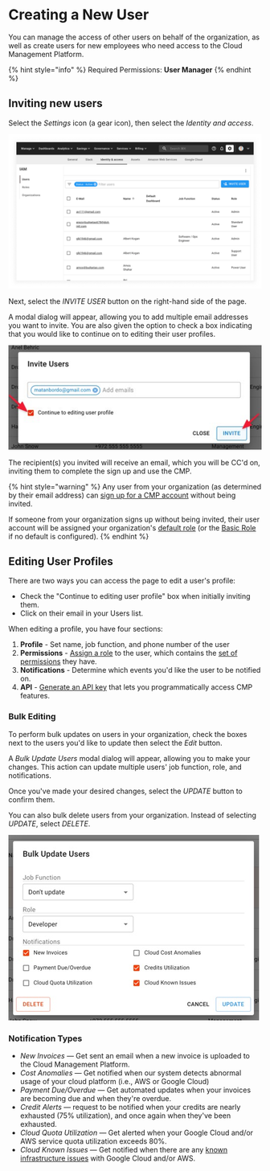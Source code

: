 # Creating a New User

You can manage the access of other users on behalf of the organization, as well as create users for new employees who need access to the Cloud Management Platform.

{% hint style="info" %}
Required Permissions: **User Manager**
{% endhint %}

## Inviting new users

Select the _Settings_ icon (a gear icon), then select the _Identity and access_.

![A screenshot showing the _Identity and access_ screen](../.gitbook/assets/cmp-iam-screen.png)

Next, select the _INVITE USER_ button on the right-hand side of the page.

A modal dialog will appear, allowing you to add multiple email addresses you want to invite. You are also given the option to check a box indicating that you would like to continue on to editing their user profiles.

![A screenshot showing the location of the _Continue to editing user profile_ checkbox and the _Invite_ button](../.gitbook/assets/cmp-edit-user-profile-invite-button.png)

The recipient(s) you invited will receive an email, which you will be CC'd on, inviting them to complete the sign up and use the CMP.

{% hint style="warning" %}
Any user from your organization (as determined by their email address) can [sign up for a CMP account](../general/log-in.md) without being invited.

If someone from your organization signs up without being invited, their user account will be assigned your organization's [default role](manage-roles.md#setting-a-default-role) (or the [Basic Role](manage-roles.md#basic-role) if no default is configured).
{% endhint %}

## Editing User Profiles

There are two ways you can access the page to edit a user's profile:

* Check the "Continue to editing user profile" box when initially inviting them.
* Click on their email in your Users list.

When editing a profile, you have four sections:

1. **Profile** - Set name, job function, and phone number of the user
2. **Permissions** - [Assign a role](manage-roles.md) to the user, which contains the [set of permissions](user-permissions-explained.md) they have.
3. **Notifications** - Determine which events you'd like the user to be notified on.
4. **API** - [Generate an API key](https://developer.doit-intl.com/docs/start) that lets you programmatically access CMP features.

### Bulk Editing

To perform bulk updates on users in your organization, check the boxes next to the users you'd like to update then select the _Edit_ button.

A _Bulk Update Users_ modal dialog will appear, allowing you to make your changes. This action can update multiple users' job function, role, and notifications.

Once you've made your desired changes, select the _UPDATE_ button to confirm them.

You can also bulk delete users from your organization. Instead of selecting _UPDATE_, select _DELETE_.

![A screenshot showing the _Bulk Update Users_ modal dialog](../.gitbook/assets/cmp-bulk-update-dialog.png)

### Notification Types

* _New Invoices_ &mdash; Get sent an email when a new invoice is uploaded to the Cloud Management Platform.
* _Cost Anomalies_ &mdash; Get notified when our system detects abnormal usage of your cloud platform (i.e., AWS or Google Cloud)
* _Payment Due/Overdue_ &mdash; Get automated updates when your invoices are becoming due and when they're overdue.
* _Credit Alerts_ &mdash; request to be notified when your credits are nearly exhausted (75% utilization), and once again when they've been exhausted.
* _Cloud Quota Utilization_ &mdash; Get alerted when your Google Cloud and/or AWS service quota utilization exceeds 80%.
* _Cloud Known Issues_ &mdash; Get notified when there are any [known infrastructure issues](../services/consulting-support/cloud-incidents.md) with Google Cloud and/or AWS.
